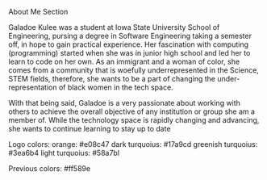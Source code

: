 About Me Section

Galadoe Kulee was a student at Iowa State University School of Engineering, pursing a degree in Software Engineering taking a semester off, in hope to gain practical experience. Her fascination with computing (programming) started when she was in junior high school and led her to learn to code on her own. As an immigrant and a woman of color, she comes from a community that is woefully underrepresented in the Science, STEM fields, therefore, she wants to be a part of changing the under-representation of black women in the tech space.

With that being said, Galadoe is a very passionate about working with others to achieve the overall objective of any institution or group she am a member of. While the technology space is rapidly changing and advancing, she wants to continue learning to stay up to date


Logo colors:
orange: #e08c47
dark turquoius: #17a9cd
greenish turquoius: #3ea6b4
light turquoius: #58a7bl

Previous colors: #ff589e
